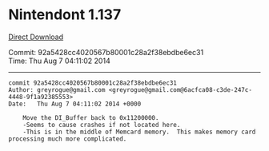 # Nintendont 1.137
[Direct Download](./Nintendont.zip)

Commit: 92a5428cc4020567b80001c28a2f38ebdbe6ec31  
Time: Thu Aug 7 04:11:02 2014   

-----

```
commit 92a5428cc4020567b80001c28a2f38ebdbe6ec31
Author: greyrogue@gmail.com <greyrogue@gmail.com@6acfca08-c3de-247c-4448-9f1a92385553>
Date:   Thu Aug 7 04:11:02 2014 +0000

    Move the DI_Buffer back to 0x11200000.
    -Seems to cause crashes if not located here.
    -This is in the middle of Memcard memory.  This makes memory card processing much more complicated.
```

